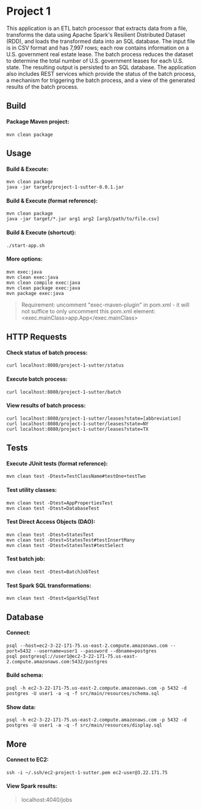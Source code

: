 # Project 1
This application is an ETL batch processor that extracts data from a file, transforms the data using Apache Spark's Resilient Distributed Dataset (RDD), and loads the transformed data into an SQL database. The input file is in CSV format and has 7,997 rows; each row contains information on a U.S. government real estate lease. The batch process reduces the dataset to determine the total number of U.S. government leases for each U.S. state. The resulting output is persisted to an SQL database. The application also includes REST services which provide the status of the batch process, a mechanism for triggering the batch process, and a view of the generated results of the batch process.

## Build
#### Package Maven project:
    mvn clean package

## Usage
#### Build & Execute:
    mvn clean package
    java -jar target/project-1-sutter-0.0.1.jar
#### Build & Execute (format reference):
    mvn clean package
    java -jar target/*.jar arg1 arg2 [arg3/path/to/file.csv]
#### Build & Execute (shortcut):
    ./start-app.sh
#### More options:
    mvn exec:java
    mvn clean exec:java
    mvn clean compile exec:java
    mvn clean package exec:java
    mvn package exec:java
>Requirement: uncomment "exec-maven-plugin" in pom.xml - 
>it will not suffice to only uncomment this pom.xml element: <exec.mainClass>app.App</exec.mainClass>

## HTTP Requests
#### Check status of batch process:
    curl localhost:8080/project-1-sutter/status
#### Execute batch process:
    curl localhost:8080/project-1-sutter/batch
#### View results of batch process:
    curl localhost:8080/project-1-sutter/leases?state=[abbreviation]
    curl localhost:8080/project-1-sutter/leases?state=NY
    curl localhost:8080/project-1-sutter/leases?state=TX

## Tests
#### Execute JUnit tests (format reference):
    mvn clean test -Dtest=TestClassName#testOne+testTwo
#### Test utility classes:
    mvn clean test -Dtest=AppPropertiesTest
    mvn clean test -Dtest=DatabaseTest
#### Test Direct Access Objects (DAO):
    mvn clean test -Dtest=StatesTest
    mvn clean test -Dtest=StatesTest#testInsertMany
    mvn clean test -Dtest=StatesTest#testSelect
#### Test batch job:
    mvn clean test -Dtest=BatchJobTest
#### Test Spark SQL transformations:
    mvn clean test -Dtest=SparkSqlTest

## Database
#### Connect:
    psql --host=ec2-3-22-171-75.us-east-2.compute.amazonaws.com --port=5432 --username=user1 --password --dbname=postgres
    psql postgresql://user1@ec2-3-22-171-75.us-east-2.compute.amazonaws.com:5432/postgres
#### Build schema:
    psql -h ec2-3-22-171-75.us-east-2.compute.amazonaws.com -p 5432 -d postgres -U user1 -a -q -f src/main/resources/schema.sql
#### Show data:
    psql -h ec2-3-22-171-75.us-east-2.compute.amazonaws.com -p 5432 -d postgres -U user1 -a -q -f src/main/resources/display.sql

## More
#### Connect to EC2:
    ssh -i ~/.ssh/ec2-project-1-sutter.pem ec2-user@3.22.171.75
#### View Spark results:
>localhost:4040/jobs
